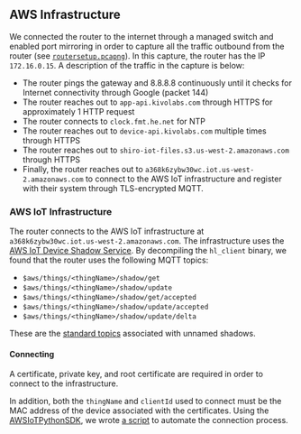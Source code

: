 ## AWS Infrastructure
We connected the router to the internet through a managed switch and enabled port mirroring in order to capture all the traffic outbound from the router (see [`routersetup.pcapng`](./resources/routersetup.pcapng)). In this capture, the router has the IP `172.16.0.15`. A description of the traffic in the capture is below:

* The router pings the gateway and 8.8.8.8 continuously until it checks for Internet connectivity through Google (packet 144)
* The router reaches out to `app-api.kivolabs.com` through HTTPS for approximately 1 HTTP request
* The router connects to `clock.fmt.he.net` for NTP
* The router reaches out to `device-api.kivolabs.com` multiple times through HTTPS
* The router reaches out to `shiro-iot-files.s3.us-west-2.amazonaws.com` through HTTPS
* Finally, the router reaches out to `a368k6zybw30wc.iot.us-west-2.amazonaws.com` to connect to the AWS IoT infrastructure and register with their system through TLS-encrypted MQTT.

### AWS IoT Infrastructure
The router connects to the AWS IoT infrastructure at `a368k6zybw30wc.iot.us-west-2.amazonaws.com`. The infrastructure uses the [AWS IoT Device Shadow Service](https://docs.aws.amazon.com/iot/latest/developerguide/iot-device-shadows.html). By decompiling the `hl_client` binary, we found that the router uses the following MQTT topics:
- `$aws/things/<thingName>/shadow/get`
- `$aws/things/<thingName>/shadow/update`
- `$aws/things/<thingName>/shadow/get/accepted`
- `$aws/things/<thingName>/shadow/update/accepted`
- `$aws/things/<thingName>/shadow/update/delta`

These are the [standard topics](https://docs.aws.amazon.com/iot/latest/developerguide/device-shadow-mqtt.html) associated with unnamed shadows.

#### Connecting
A certificate, private key, and root certificate are required in order to connect to the infrastructure.

In addition, both the `thingName` and `clientId` used to connect must be the MAC address of the device associated with the certificates. Using the [AWSIoTPythonSDK](https://s3.amazonaws.com/aws-iot-device-sdk-python-docs/html/index.html), we wrote [a script](./resources/aws.py) to automate the connection process.
